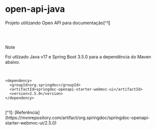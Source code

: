 # open-api-java
Projeto utilizando Open API para documentação[^1]

<br><br>

> [!NOTE]
> Foi utlizado Java v17 e Spring Boot 3.5.0 para a dependência do Maven abaixo.

<br>

```maven
<dependency>
  <groupId>org.springdoc</groupId>
  <artifactId>springdoc-openapi-starter-webmvc-ui</artifactId>
  <version>2.5.0</version>
</dependency>
```
<br>
[^1]: [Referência](https://mvnrepository.com/artifact/org.springdoc/springdoc-openapi-starter-webmvc-ui/2.5.0)

